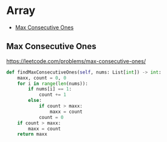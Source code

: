 # Array

+ [Max Consecutive Ones](#max-consecutive-ones)

## Max Consecutive Ones

https://leetcode.com/problems/max-consecutive-ones/

``` python
def findMaxConsecutiveOnes(self, nums: List[int]) -> int:
    maxx, count = 0, 0
    for i in range(len(nums)):
        if nums[i] == 1:
            count += 1
        else:
            if count > maxx:
                maxx = count
            count = 0
    if count > maxx:
        maxx = count
    return maxx
```
